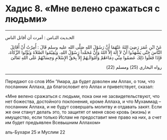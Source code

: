 
<h1 class="hadith-header"> Хадис 8. «Мне велено сражаться с людьми»</h1>

<hr>

<p class="arabic-text">الحـديث الثـامن : أمرت أن أقاتل الناس</p>
 
<p class="arabic-text" dir="rtl">
عَنْ ابْنِ عُمَرَ رَضِيَ اللهُ عَنْهُمَا أَنَّ رَسُوْلَ اللهِ صَلَّى الله عليه وسلم قَالَ :  
أُمِرْتُ أَنْ أُقَاتِلَ النَّاسَ حَتَّى يَشْهَدُوا أَنْ لاَ إِلَهَ إِلاَّ اللهُ وَأَنَّ مُحَمَّداً رَسُوْلُ اللهِ، وَيُقِيْمُوا الصَّلاَةَ وَيُؤْتُوا الزَّكاَةَ، فَإِذَا فَعَلُوا ذَلِكَ عَصَمُوا مِنِّي دِمَاءَهُمْ وَأَمْوَالَـهُمْ إِلاَّ بِحَقِّ الإِسْلاَمِ وَحِسَابُهُمْ عَلَى اللهِ تَعَالىَ 
</p>

<p class="arabic-subtext" dir="rtl">
رواه البخاري (25) ومسلم (22)
</p>

<hr>

<p class="russian-text">
Передают со слов Ибн ‘Умара, да будет доволен им Аллах, о том, что посланник Аллаха, да благословит его Аллах и приветствует, сказал: 
</p>

<p class="russian-text">
«Мне велено сражаться с людьми, пока они не засвидетельствуют, что нет божества, достойного поклонения, кроме Аллаха, и что Мухаммад – посланник Аллаха, и не будут совершать молитву и отдавать закят. Если же они станут делать это, то защитят от меня свою кровь (жизнь) и имущество, если только Ислам не предоставит мне право на них, а счет им будет предъявлен Всевышним Аллахом»
</p>

<p class="russian-subtext">аль-Бухари 25 и Муслим 22</p>
